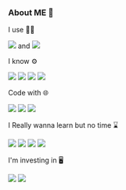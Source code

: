 ### About ME 👋



 I use 👨‍💻
 
<img src="https://img.shields.io/badge/Artix_Linux-10A0CC?style=for-the-badge&logo=artix-linux&logoColor=white"> and <img src="https://img.shields.io/badge/Windows-0078D6?style=for-the-badge&logo=windows&logoColor=white">



                                            
I know ⚙️

<img src="https://img.shields.io/badge/Lua-2C2D72?style=for-the-badge&logo=lua&logoColor=white"> <img src="https://img.shields.io/badge/Python-3776AB?style=for-the-badge&logo=python&logoColor=white"> <img src="https://img.shields.io/badge/C-00599C?style=for-the-badge&logo=c&logoColor=white"> <img src="https://img.shields.io/badge/Node.js-339933?style=for-the-badge&logo=nodedotjs&logoColor=white">

  
 Code with 🌐
 
<img src="https://img.shields.io/badge/Visual_Studio_Code-0078D4?style=for-the-badge&logo=visual%20studio%20code&logoColor=white"> <img src="https://img.shields.io/badge/pycharm-143?style=for-the-badge&logo=pycharm&logoColor=black&color=black&labelColor=green"> <img src="https://img.shields.io/badge/Xcode-007ACC?style=flat-square&logo=Xcode&logoColor=white">

I Really wanna learn but no time ⌛️

<img src="https://img.shields.io/badge/Docker-2CA5E0?style=for-the-badge&logo=docker&logoColor=white"> <img src="	https://img.shields.io/badge/Ruby-CC342D?style=for-the-badge&logo=ruby&logoColor=white"> <img src="https://img.shields.io/badge/HTML5-E34F26?style=for-the-badge&logo=html5&logoColor=white"> <img src="https://img.shields.io/badge/CSS3-1572B6?style=for-the-badge&logo=css3&logoColor=white">

 I'm investing in 🖥

<img src="https://img.shields.io/badge/Xrp-black?style=for-the-badge&logo=xrp&logoColor=white">
  
  
  <img src="https://github-readme-stats.vercel.app/api?username=YousefM8&&show_icons=true&title_color=ffffff&icon_color=ffffff&text_color=daf7dc&bg_color=151515">
  

